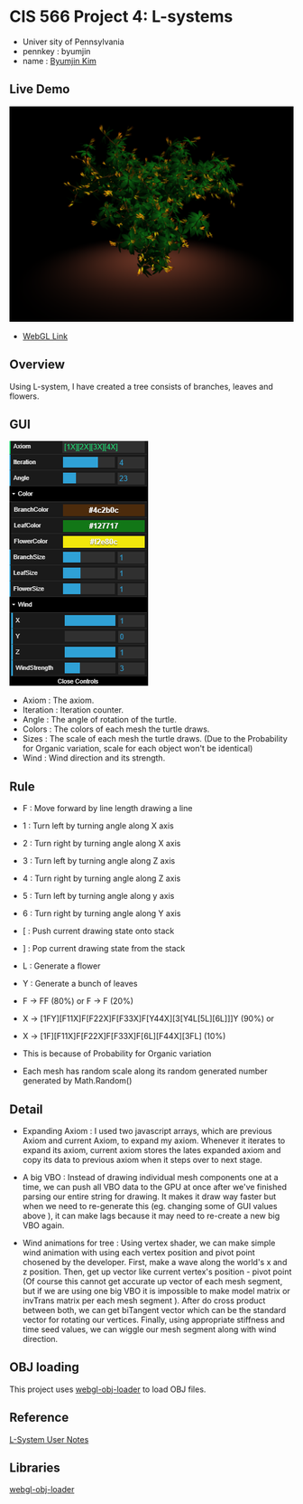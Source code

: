 # CIS 566 Project 4: L-systems

* Univer sity of Pennsylvania
* pennkey : byumjin
* name : [Byumjin Kim](https://github.com/byumjin)

## Live Demo

[![](imgs/main.png)](https://byumjin.github.io/Lsystem/)

* [WebGL Link](https://byumjin.github.io/Lsystem/)

## Overview

Using L-system, I have created a tree consists of branches, leaves and flowers. 

## GUI

![](imgs/GUI.png)

- Axiom : The axiom.
- Iteration : Iteration counter.
- Angle : The angle of rotation of the turtle.
- Colors : The colors of each mesh the turtle draws.
- Sizes : The scale of each mesh the turtle draws. (Due to the Probability for Organic variation, scale for each object won't be identical)
- Wind : Wind direction and its strength.


## Rule

- F :  Move forward by line length drawing a line
- 1 :  Turn left by turning angle along X axis
- 2 :  Turn right by turning angle along X axis
- 3 :  Turn left by turning angle along Z axis
- 4 :  Turn right by turning angle along Z axis
- 5 :  Turn left by turning angle along y axis
- 6 :  Turn right by turning angle along Y axis
- [ :  Push current drawing state onto stack
- ] :  Pop current drawing state from the stack
- L :  Generate a flower
- Y :  Generate a bunch of leaves

- F -> FF (80%) or F -> F (20%)
- X -> [1FY][F11X]F[F22X]F[F33X]F[Y44X][3[Y4L[5L][6L]]]Y (90%)
  or
- X -> [1F][F11X]F[F22X]F[F33X]F[6L][F44X][3FL] (10%)
- This is because of Probability for Organic variation
- Each mesh has random scale along its random generated number generated by Math.Random()

## Detail

- Expanding Axiom : I used two javascript arrays, which are previous Axiom and current Axiom, to expand my axiom. Whenever it iterates to expand its axiom, current axiom stores the lates expanded axiom and copy its data to previous axiom when it steps over to next stage.

- A big VBO : Instead of drawing individual mesh components one at a time, we can push all VBO data to the GPU at once after we've finished parsing our entire string for drawing. It makes it draw way faster but when we need to re-generate this (eg. changing some of GUI values above ), it can make lags because it may need to re-create a new big VBO again.

- Wind animations for tree : Using vertex shader, we can make simple wind animation with using each vertex position and pivot point chosened by the developer. First, make a wave along the world's x and z position. Then, get up vector like current vertex's position - pivot point (Of course this cannot get accurate up vector of each mesh segment, but if we are using one big VBO it is impossible to make model matrix or invTrans matrix per each mesh segment ). After do cross product between both, we can get biTangent vector which can be the standard vector for rotating our vertices. Finally, using appropriate stiffness and time seed values, we can wiggle our mesh segment along with wind direction.

## OBJ loading

This project uses [webgl-obj-loader](https://www.npmjs.com/package/webgl-obj-loader) to load OBJ files.

## Reference

[L-System User Notes](http://paulbourke.net/fractals/lsys/)

## Libraries

[webgl-obj-loader](https://www.npmjs.com/package/webgl-obj-loader)